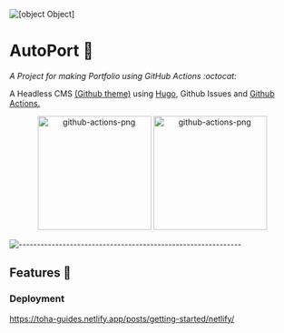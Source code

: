 ![[object Object]](https://socialify.git.ci/sandeep-v1404/autoport/image?description=1&descriptionEditable=A%20No%2FLow%20Code%20Portfolio%20made%20using%20Hugo%20and%20GitHub%20Actions&forks=1&issues=1&language=1&logo=https%3A%2F%2Fuser-images.githubusercontent.com%2F57038543%2F145280947-4947a6ed-9108-4b06-9e25-1040d3704890.png&name=1&owner=1&pattern=Circuit%20Board&pulls=1&stargazers=1&theme=Light)
  
# AutoPort :robot:
_A Project for making Portfolio using GitHub Actions :octocat:_

A Headless CMS [(Github theme)](https://github.com/MeiK2333/github-style) using [Hugo](https://gohugo.io/), Github Issues and [Github Actions.](https://github.com/features/actions)




<p align="center">
  <img src="https://user-images.githubusercontent.com/57038543/145279672-7ca688bf-73b8-41a9-b616-4dcda19ba485.jpg" alt="github-actions-png" height="200"></img>
  <img src="https://user-images.githubusercontent.com/57038543/145278635-0c85ad5c-de56-4e85-8c9e-ac61b2acb289.png" alt="github-actions-png" height="200"></img>
</p>

<!-- ![logo](https://user-images.githubusercontent.com/57038543/145280947-4947a6ed-9108-4b06-9e25-1040d3704890.png) -->


![-------------------------------------------------------------](https://raw.githubusercontent.com/andreasbm/readme/master/assets/lines/rainbow.png)

## Features 📸


### Deployment

https://toha-guides.netlify.app/posts/getting-started/netlify/
